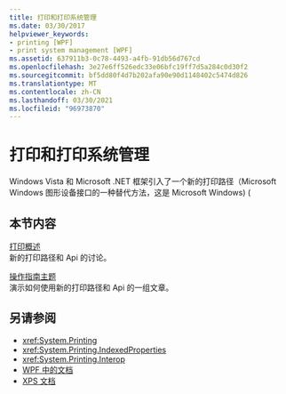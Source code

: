 ```yaml
---
title: 打印和打印系统管理
ms.date: 03/30/2017
helpviewer_keywords:
- printing [WPF]
- print system management [WPF]
ms.assetid: 637911b3-0c78-4493-a4fb-91db56d767cd
ms.openlocfilehash: 3e27e6ff526edc33e06bfc19ff7d5a284c0d30f2
ms.sourcegitcommit: bf5dd80f4d7b202afa90e90d1148402c5474d826
ms.translationtype: MT
ms.contentlocale: zh-CN
ms.lasthandoff: 03/30/2021
ms.locfileid: "96973870"
---
```

# <a name="printing-and-print-system-management"></a>打印和打印系统管理
Windows Vista 和 Microsoft .NET 框架引入了一个新的打印路径（Microsoft Windows 图形设备接口的一种替代方法，这是 Microsoft Windows)  (  
  
## <a name="in-this-section"></a>本节内容  
 [打印概述](printing-overview.md)  
 新的打印路径和 Api 的讨论。  
  
 [操作指南主题](printing-how-to-topics.md)  
 演示如何使用新的打印路径和 Api 的一组文章。  
  
## <a name="see-also"></a>另请参阅

- <xref:System.Printing>
- <xref:System.Printing.IndexedProperties>
- <xref:System.Printing.Interop>
- [WPF 中的文档](documents-in-wpf.md)
- [XPS 文档](/windows/desktop/printdocs/documents)
